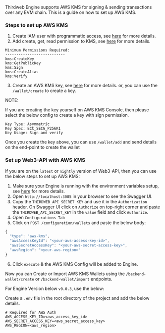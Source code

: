 Thirdweb Engine supports AWS KMS for signing & sending transactions over any EVM chain. This is a guide on how to set up AWS KMS.

### Steps to set up AWS KMS

1. Create IAM user with programmatic access, see [here](https://docs.aws.amazon.com/IAM/latest/UserGuide/id_users_create.html#id_users_create_console) for more details.
2. Add create, get, read permission to KMS, see [here](https://docs.aws.amazon.com/kms/latest/developerguide/control-access.html) for more details.

```
Minimum Permissions Required:
---------------------------
kms:CreateKey
kms:GetPublicKey
kms:Sign
kms:CreateAlias
kms:Verify
```

3. Create an AWS KMS key, see [here](https://docs.aws.amazon.com/kms/latest/developerguide/create-keys.html) for more details. or, you can use the `/wallet/create` to create a key.

NOTE:

If you are creating the key yourself on AWS KMS Console, then please select the below config to create a key with sign permission.

```
Key Type: Asymmetric
Key Spec: ECC_SECG_P256K1
Key Usage: Sign and verify
```

Once you create the key above, you can use `/wallet/add` and send details on the end-point to create the wallet

### Set up Web3-API with AWS KMS

If you are on the `latest` or `nightly` version of Web3-API, then you can use the below steps to set up AWS KMS:

1. Make sure your Engine is running with the environment variables setup, see [here](../1-user-guide.md) for more details.
2. Open `http://localhost:3005` in your browser to see the Swagger UI.
3. Copy the `THIRDWEB_API_SECRET_KEY` and use it in the `Authorization` header. On Swagger UI click on `Authorize` on top-right corner and paste the `THIRDWEB_API_SECRET_KEY` in the `value` field and click `Authorize`.
4. Open `Configurations Tab`
5. Click on `POST /configuration/wallets` and paste the below body:

```js
{
  "type": "aws-kms",
  "awsAccessKeyId": "<your-aws-access-key-id>",
  "awsSecretAccessKey": "<your-aws-secret-access-key>",
  "awsRegion": "<your-aws-region>"
}
```

6. Click `execute` & the AWS KMS Config will be added to Engine.

Now you can Create or Import AWS KMS Wallets using the `/backend-wallet/create` or `/backend-wallet/import` endpoints.

For Engine Version below `v0.0.3`, use the below:

Create a `.env` file in the root directory of the project and add the below details.

```
# Required for AWS Auth
AWS_ACCESS_KEY_ID=<aws_access_key_id>
AWS_SECRET_ACCESS_KEY=<aws_secret_access_key>
AWS_REGION=<aws_region>
```
